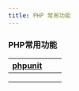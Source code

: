 ```yaml
---
title: PHP 常用功能
---
```


### PHP常用功能

| [phpunit](https://phpunit.readthedocs.io/en/7.3/textui.html#textui-examples-testcaseclass-php "phpunit") |      |      |
| ------------------------------------------------------------ | ---- | ---- |
|                                                              |      |      |
|                                                              |      |      |
|                                                              |      |      |

